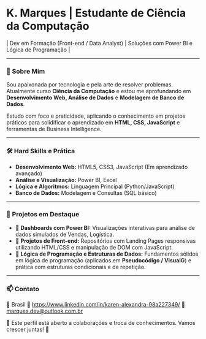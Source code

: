 # K. Marques | Estudante de Ciência da Computação

| Dev em Formação (Front-end / Data Analyst) | Soluções com Power BI e Lógica de Programação |

---

### 🧠 Sobre Mim

Sou apaixonada por tecnologia e pela arte de resolver problemas. Atualmente curso **Ciência da Computação** e estou me aprofundando em **Desenvolvimento Web, Análise de Dados** e **Modelagem de Banco de Dados**.

Estudo com foco e praticidade, aplicando o conhecimento em projetos práticos para solidificar o aprendizado em **HTML, CSS, JavaScript** e ferramentas de Business Intelligence.

---

### 🛠️ Hard Skills e Prática

* **Desenvolvimento Web:** HTML5, CSS3, JavaScript (Em aprendizado avançado)
* **Análise e Visualização:** Power BI, Excel
* **Lógica e Algoritmos:** Linguagem Principal (Python/JavaScript)
* **Banco de Dados:** Modelagem e Consultas (SQL básico)

---

### 📂 Projetos em Destaque

* 🔸 **Dashboards com Power BI:** Visualizações interativas para análise de dados simulados de Vendas, Logística.
* 🔸 **Projetos de Front-end:** Repositórios com Landing Pages responsivas utilizando HTML/CSS e manipulação de DOM com JavaScript.
* 🔸 **Lógica de Programação e Estruturas de Dados:** Fundamentos sólidos em lógica de programação (aplicados em **Pseudocódigo / VisualG**) e prática com estruturas condicionais e de repetição.

---

### 📫 Contato

📍 Brasil
🔗 https://www.linkedin.com/in/karen-alexandra-98a227349/
📧 marques.dev@outlook.com.br

🤝 Este perfil está aberto a colaborações e troca de conhecimentos. Vamos crescer juntas! 🚀
